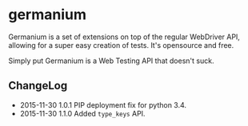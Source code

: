 germanium
=========

Germanium is a set of extensions on top of the regular WebDriver API, allowing
for a super easy creation of tests. It's opensource and free.

Simply put Germanium is a Web Testing API that doesn't suck.

ChangeLog
---------

* 2015-11-30  1.0.1  PIP deployment fix for python 3.4.
* 2015-11-30  1.1.0  Added `type_keys` API.

